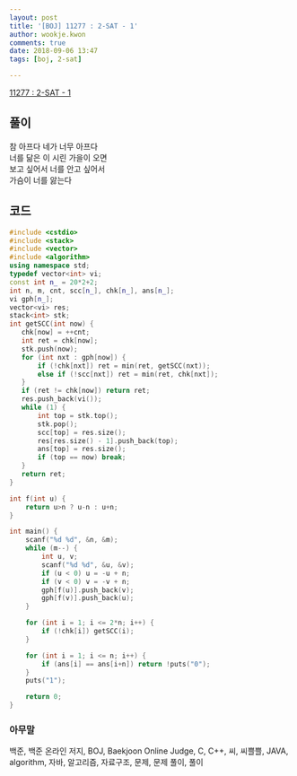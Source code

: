 ```yaml
---
layout: post
title: '[BOJ] 11277 : 2-SAT - 1'
author: wookje.kwon
comments: true
date: 2018-09-06 13:47
tags: [boj, 2-sat]

---
```


[11277 : 2-SAT - 1](https://www.acmicpc.net/problem/11277)  

## 풀이

참 아프다 네가 너무 아프다  
너를 닮은 이 시린 가을이 오면  
보고 싶어서 너를 안고 싶어서  
가슴이 너를 앓는다  

## 코드

```cpp
#include <cstdio>
#include <stack>
#include <vector>
#include <algorithm>
using namespace std;
typedef vector<int> vi;
const int n_ = 20*2+2;
int n, m, cnt, scc[n_], chk[n_], ans[n_];
vi gph[n_];
vector<vi> res;
stack<int> stk;
int getSCC(int now) {
   chk[now] = ++cnt;
   int ret = chk[now];
   stk.push(now);
   for (int nxt : gph[now]) {
       if (!chk[nxt]) ret = min(ret, getSCC(nxt));
       else if (!scc[nxt]) ret = min(ret, chk[nxt]);
   }
   if (ret != chk[now]) return ret;
   res.push_back(vi());
   while (1) {
       int top = stk.top();
       stk.pop();
       scc[top] = res.size();
       res[res.size() - 1].push_back(top);
       ans[top] = res.size();
       if (top == now) break;
   }
   return ret;
}

int f(int u) {
    return u>n ? u-n : u+n;
}

int main() {
    scanf("%d %d", &n, &m);
    while (m--) {
        int u, v;
        scanf("%d %d", &u, &v);
        if (u < 0) u = -u + n;
        if (v < 0) v = -v + n;
        gph[f(u)].push_back(v);
        gph[f(v)].push_back(u);
    }

    for (int i = 1; i <= 2*n; i++) {
        if (!chk[i]) getSCC(i);
    }

    for (int i = 1; i <= n; i++) {
        if (ans[i] == ans[i+n]) return !puts("0");
    }
    puts("1");

    return 0;
}
```

### 아무말  
백준, 백준 온라인 저지, BOJ, Baekjoon Online Judge, C, C++, 씨, 씨쁠쁠, JAVA, algorithm, 자바, 알고리즘, 자료구조, 문제, 문제 풀이, 풀이
